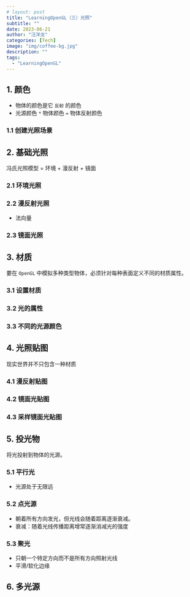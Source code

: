 ```yaml
---
# layout: post
title: "LearningOpenGL（三）光照"
subtitle: ""
date: 2023-06-21
author: "汪洋龙"
categories: [Tech]
image: "img/coffee-bg.jpg"
description: ""
tags:
  - "LearningOpenGL"
---
```


## 1. 颜色

- 物体的颜色是它 `反射` 的颜色
- 光源颜色 `*` 物体颜色 `=` 物体反射颜色

### 1.1 创建光照场景

## 2. 基础光照

冯氏光照模型 = 环境 + 漫反射 + 镜面

### 2.1 环境光照

### 2.2 漫反射光照

- 法向量

### 2.3 镜面光照

## 3. 材质

要在 `OpenGL` 中模拟多种类型物体，必须针对每种表面定义不同的材质属性。

### 3.1 设置材质

### 3.2 光的属性

### 3.3 不同的光源颜色

## 4. 光照贴图

现实世界并不只包含一种材质

### 4.1 漫反射贴图

### 4.2 镜面光贴图

### 4.3 采样镜面光贴图

## 5. 投光物

将光投射到物体的光源。

### 5.1 平行光

- 光源处于无限远

### 5.2 点光源

- 朝着所有方向发光，但光线会随着距离逐渐衰减。
- 衰减：随着光线传播距离增常逐渐消减光的强度

### 5.3 聚光

- 只朝一个特定方向而不是所有方向照射光线
- 平滑/软化边缘

## 6. 多光源
